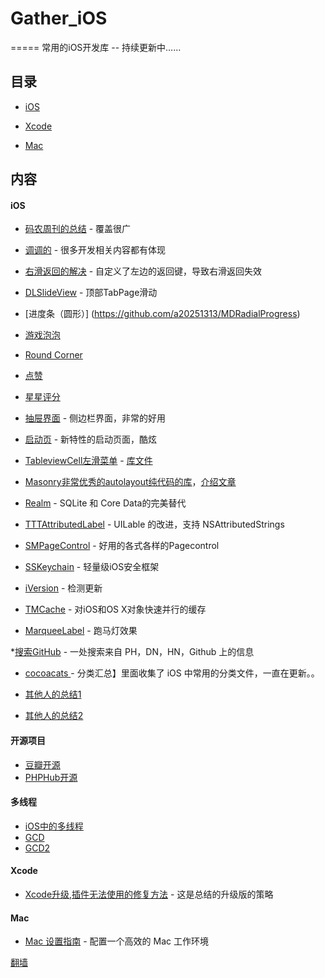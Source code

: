 # Gather_iOS

=====
常用的iOS开发库 -- 持续更新中……

## 目录


* [iOS](#iOS)
	
* [Xcode](#Xcode)
	
* [Mac](#Mac)

## 内容


#### iOS

* [码农周刊的总结](https://github.com/nemoTyrant/manong#IOS) - 覆盖很广
* [调调的](http://ioser.org/) - 很多开发相关内容都有体现
	
* [右滑返回的解决](http://strivingboy.github.io/blog/2014/12/07/ios7-interactive-pop-with-custom-back-button/) - 自定义了左边的返回键，导致右滑返回失效
 
* [DLSlideView](https://github.com/agdsdl/DLSlideView) - 顶部TabPage滑动 
* [进度条（圆形）] (https://github.com/a20251313/MDRadialProgress)
* [游戏泡泡](https://github.com/KittenYang/KYFloatingBubble)
* [Round Corner](https://github.com/mapedd/TKRoundedView)
* [点赞](https://github.com/matthewcheok/MCFireworksButton)
* [星星评分](https://github.com/TinyQ/TQStarRatingView)
* [抽屉界面](https://github.com/JPluto/DDMenuController) - 侧边栏界面，非常的好用
* [启动页](https://github.com/IFTTT/JazzHands) - 新特性的启动页面，酷炫
* [TableviewCell左滑菜单](http://www.cocoachina.com/ios/20151118/14243.html) - [库文件](https://github.com/JazysYu/JZTableViewRowAction)
* [Masonry非常优秀的autolayout纯代码的库](https://github.com/SnapKit/Masonry)，[介绍文章](http://www.cocoachina.com/ios/20141219/10702.html)
* [Realm](http://swift.gg/2015/12/08/building-a-todo-app-using-realm-and-swift/) - SQLite 和 Core Data的完美替代
* [TTTAttributedLabel](https://github.com/TTTAttributedLabel/TTTAttributedLabel) - UILable 的改进，支持 NSAttributedStrings
* [SMPageControl](https://github.com/Spaceman-Labs/SMPageControl) - 好用的各式各样的Pagecontrol
* [SSKeychain](https://github.com/soffes/sskeychain) - 轻量级iOS安全框架
* [iVersion](https://github.com/nicklockwood/iVersion) - 检测更新
* [TMCache](https://github.com/tumblr/TMCache) - 对iOS和OS X对象快速并行的缓存
* [MarqueeLabel](https://github.com/cbpowell/MarqueeLabel) - 跑马灯效果








*[搜索GitHub](http://thesearch.im/?utm_source=next.36kr.com) - 一处搜索来自 PH，DN，HN，Github 上的信息 


 
* [cocoacats ](http://cocoacats.com/) - 分类汇总】里面收集了 iOS 中常用的分类文件，一直在更新。。

* [其他人的总结1](https://github.com/Tim9Liu9/TimLiu-iOS)
* [其他人的总结2](https://github.com/JanzTam/MyGithubMark)

#### 开源项目

* [豆瓣开源](http://www.dongwm.com/archives/codekai-yuan-liao/?hmsr=toutiao.io&utm_medium=toutiao.io&utm_source=toutiao.io)
* [PHPHub开源](http://segmentfault.com/a/1190000004097502?utm_source=Weibo&utm_medium=shareLink&utm_campaign=socialShare)
	

#### 多线程
* [iOS中的多线程](http://my.oschina.net/aofe/blog/270093#OSC_h2_3)
* [GCD](http://blog.csdn.net/q199109106q/article/details/8566300)
* [GCD2](http://www.cnblogs.com/pure/archive/2013/03/31/2977420.html)



#### Xcode
- [Xcode升级,插件无法使用的修复方法](http://www.cnblogs.com/fengtengfei/p/4678146.html) - 这是总结的升级版的策略
	
#### Mac
	
- [Mac 设置指南](https://github.com/macdao/ocds-guide-to-setting-up-mac) - 配置一个高效的 Mac 工作环境
	
[翻墙](https://www.fyvps.com/shadow.html)
	
		
